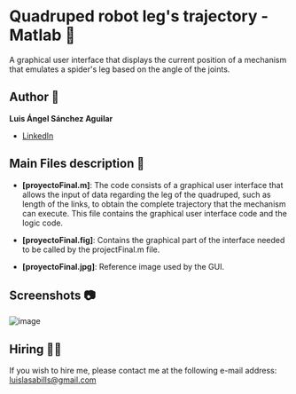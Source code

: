# Quadruped robot leg's trajectory - Matlab 🦵
A graphical user interface that displays the current position of a mechanism that emulates a spider's leg based on the angle of the joints. 

## Author 👤
**Luis Ángel Sánchez Aguilar**

* [LinkedIn](https://www.linkedin.com/in/sanchezluismachinelearning/)

## Main Files description 📘

* **[proyectoFinal.m]**: The code consists of a graphical user interface that allows the input of data regarding the leg of the quadruped, such as length of the links, to obtain the complete trajectory that the mechanism can execute. This file contains the graphical user interface code and the logic code.

* **[proyectoFinal.fig]**: Contains the graphical part of the interface needed to be called by the projectFinal.m file.

* **[proyectoFinal.jpg]**: Reference image used by the GUI.

## Screenshots 📷
![image](https://user-images.githubusercontent.com/118120048/203214310-e87eeec8-926c-45e2-8325-0ffd4d955faa.png)


## Hiring 🤝🏿

If you wish to hire me, please contact me at the following e-mail address: luislasabills@gmail.com
